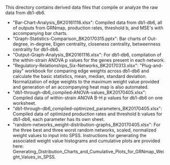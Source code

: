 This directory contains derived data files that compile or analyze the raw data from db1-db6.

* "Bar-Chart-Analysis_BK20161116.xlsx": Compiled data from db1-db6, all of outputs from GRNmap, production rates, threshold b, and MSE's with accompanying bar charts.
* "Graph-Statistics-Comparison_BK20170315.pptx": Bar charts of Out-degree, in-degree, Eigen centrality, closeness centrality, betweenness centrality for db1-db6.
* "Output-Graph-Analysis_BK20161116.xlsx": For db1-db6, compilation of the within-strain ANOVA p values for the genes present in each network.
* "Regulatory-Relationships_Six-Networks_BK20170313.xlsx": "Plug-and-play" workbook for comparing edge weights across db1-db6 and calculate the basic statistics, mean, median, standard deviation. Normalization of edge weights to the maximum weight value provided and generation of an accompanying heat map is also automated.
* "db1-through-db6_compiled-ANOVA-values_BK20170405.xlsx": Compiled data of within-strain ANOVA B-H p values for db1-db6 on one worksheet.
* "db1-through-db6_compiled-optimized_parameters_BK20170405.xlsx": Compiled data of optimized production rates and threshold b values for db1-db6, each parameter has its own sheet.
* "random-networks_weight-distribution-graphs_BK20170405.xlsx": For the three best and three worst random networks, scaled, normalized weight values to input into SPSS. Instructions for generating the associated weight value histograms and cumulative plots are provided here: Generating_Distribution_Charts_and_Cumulative_Plots_for_GRNmap_Weight_Values_in_SPSS.
